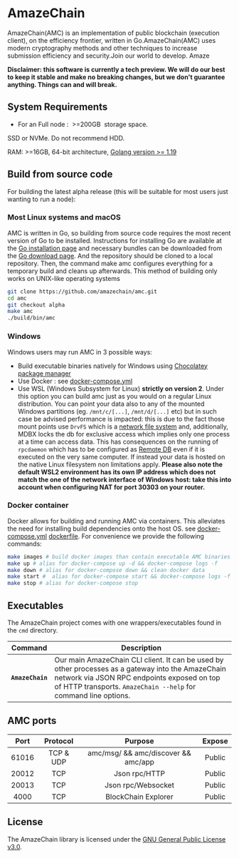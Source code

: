 # AmazeChain 
AmazeChain(AMC) is an implementation of public blockchain (execution client), on the efficiency frontier, written in Go.AmazeChain(AMC) uses modern cryptography methods and other techniques to increase submission efficiency and security.Join our world to develop. Amaze

**Disclaimer: this software is currently a tech preview. We will do our best to keep it stable and make no breaking changes, but we don't guarantee anything. Things can and will break.**

## System Requirements

* For an Full node :  >=200GB  storage space.

SSD or NVMe. Do not recommend HDD.

RAM: >=16GB, 64-bit architecture, [Golang version >= 1.19](https://golang.org/doc/install)


## Build from source code
For building the latest alpha release (this will be suitable for most users just wanting to run a node):

### Most Linux systems and macOS

AMC is written in Go, so building from source code requires the most recent version of Go to be installed.
Instructions for installing Go are available at the [Go installation page](https://golang.org/doc/install) and necessary bundles can be downloaded from the [Go download page](https://golang.org/dl/).
And the repository should be cloned to a local repository. Then, the command make amc configures everything for a temporary build and cleans up afterwards. This method of building only works on UNIX-like operating systems
```sh
git clone https://github.com/amazechain/amc.git
cd amc
git checkout alpha
make amc
./build/bin/amc
```
### Windows

Windows users may run AMC in 3 possible ways:

* Build executable binaries natively for Windows using [Chocolatey package manager](https://chocolatey.org/)
* Use Docker :  see [docker-compose.yml](./docker-compose.yml)
* Use WSL (Windows Subsystem for Linux) **strictly on version 2**. Under this option you can build amc just as you would on a regular Linux distribution. You can point your data also to any of the mounted Windows partitions (eg. `/mnt/c/[...]`, `/mnt/d/[...]` etc) but in such case be advised performance is impacted: this is due to the fact those mount points use `DrvFS` which is a [network file system](#blocks-execution-is-slow-on-cloud-network-drives) and, additionally, MDBX locks the db for exclusive access which implies only one process at a time can access data.  This has consequences on the running of `rpcdaemon` which has to be configured as [Remote DB](#for-remote-db) even if it is executed on the very same computer. If instead your data is hosted on the native Linux filesystem non limitations apply. **Please also note the default WSL2 environment has its own IP address which does not match the one of the network interface of Windows host: take this into account when configuring NAT for port 30303 on your router.**


### Docker container
Docker allows for building and running AMC via containers. This alleviates the need for installing build dependencies onto the host OS.
see [docker-compose.yml](./docker-compose.yml) [dockerfile](./Dockerfile).
For convenience we provide the following commands:
```sh
make images # build docker images than contain executable AMC binaries
make up # alias for docker-compose up -d && docker-compose logs -f 
make down # alias for docker-compose down && clean docker data
make start #  alias for docker-compose start && docker-compose logs -f 
make stop # alias for docker-compose stop
```

## Executables

The AmazeChain project comes with one wrappers/executables found in the `cmd`
directory.

|    Command    | Description                                                                                                                                                                                                                                                                                                                                                                                                                                                                                                                                       |
| :-----------: | ------------------------------------------------------------------------------------------------------------------------------------------------------------------------------------------------------------------------------------------------------------------------------------------------------------------------------------------------------------------------------------------------------------------------------------------------------------------------------------------------------------------------------------------------- |
|  **`AmazeChain`**   | Our main AmazeChain CLI client.  It can be used by other processes as a gateway into the AmazeChain network via JSON RPC endpoints exposed on top of HTTP transports. `AmazeChain --help`  for command line options.          |


## AMC ports

| Port  | Protocol  |               Purpose               |  Expose |
|:-----:|:---------:|:-----------------------------------:|:-------:|
| 61016 | TCP & UDP | amc/msg/ && amc/discover && amc/app |  Public |
| 20012 |    TCP    |            Json rpc/HTTP            |  Public |
| 20013 |    TCP    |         Json rpc/Websocket          |  Public |
| 4000  |    TCP    |         BlockChain Explorer         |  Public |

## License
The AmazeChain library is licensed under the
[GNU General Public License v3.0](https://www.gnu.org/licenses/gpl-3.0.en.html).
